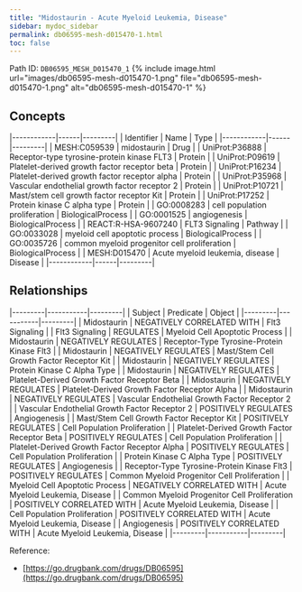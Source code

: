 ```yaml
---
title: "Midostaurin - Acute Myeloid Leukemia, Disease"
sidebar: mydoc_sidebar
permalink: db06595-mesh-d015470-1.html
toc: false 
---
```



Path ID: `DB06595_MESH_D015470_1`
{% include image.html url="images/db06595-mesh-d015470-1.png" file="db06595-mesh-d015470-1.png" alt="db06595-mesh-d015470-1" %}

## Concepts

|------------|------|---------|
| Identifier | Name | Type    |
|------------|------|---------|
| MESH:C059539 | midostaurin | Drug |
| UniProt:P36888 | Receptor-type tyrosine-protein kinase FLT3 | Protein |
| UniProt:P09619 | Platelet-derived growth factor receptor beta | Protein |
| UniProt:P16234 | Platelet-derived growth factor receptor alpha | Protein |
| UniProt:P35968 | Vascular endothelial growth factor receptor 2 | Protein |
| UniProt:P10721 | Mast/stem cell growth factor receptor Kit | Protein |
| UniProt:P17252 | Protein kinase C alpha type | Protein |
| GO:0008283 | cell population proliferation | BiologicalProcess |
| GO:0001525 | angiogenesis | BiologicalProcess |
| REACT:R-HSA-9607240 | FLT3 Signaling | Pathway |
| GO:0033028 | myeloid cell apoptotic process | BiologicalProcess |
| GO:0035726 | common myeloid progenitor cell proliferation | BiologicalProcess |
| MESH:D015470 | Acute myeloid leukemia, disease | Disease |
|------------|------|---------|

## Relationships

|---------|-----------|---------|
| Subject | Predicate | Object  |
|---------|-----------|---------|
| Midostaurin | NEGATIVELY CORRELATED WITH | Flt3 Signaling |
| Flt3 Signaling | REGULATES | Myeloid Cell Apoptotic Process |
| Midostaurin | NEGATIVELY REGULATES | Receptor-Type Tyrosine-Protein Kinase Flt3 |
| Midostaurin | NEGATIVELY REGULATES | Mast/Stem Cell Growth Factor Receptor Kit |
| Midostaurin | NEGATIVELY REGULATES | Protein Kinase C Alpha Type |
| Midostaurin | NEGATIVELY REGULATES | Platelet-Derived Growth Factor Receptor Beta |
| Midostaurin | NEGATIVELY REGULATES | Platelet-Derived Growth Factor Receptor Alpha |
| Midostaurin | NEGATIVELY REGULATES | Vascular Endothelial Growth Factor Receptor 2 |
| Vascular Endothelial Growth Factor Receptor 2 | POSITIVELY REGULATES | Angiogenesis |
| Mast/Stem Cell Growth Factor Receptor Kit | POSITIVELY REGULATES | Cell Population Proliferation |
| Platelet-Derived Growth Factor Receptor Beta | POSITIVELY REGULATES | Cell Population Proliferation |
| Platelet-Derived Growth Factor Receptor Alpha | POSITIVELY REGULATES | Cell Population Proliferation |
| Protein Kinase C Alpha Type | POSITIVELY REGULATES | Angiogenesis |
| Receptor-Type Tyrosine-Protein Kinase Flt3 | POSITIVELY REGULATES | Common Myeloid Progenitor Cell Proliferation |
| Myeloid Cell Apoptotic Process | NEGATIVELY CORRELATED WITH | Acute Myeloid Leukemia, Disease |
| Common Myeloid Progenitor Cell Proliferation | POSITIVELY CORRELATED WITH | Acute Myeloid Leukemia, Disease |
| Cell Population Proliferation | POSITIVELY CORRELATED WITH | Acute Myeloid Leukemia, Disease |
| Angiogenesis | POSITIVELY CORRELATED WITH | Acute Myeloid Leukemia, Disease |
|---------|-----------|---------|

Reference: 
  - [https://go.drugbank.com/drugs/DB06595](https://go.drugbank.com/drugs/DB06595)
